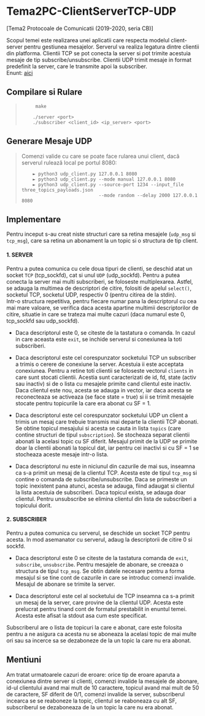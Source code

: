 # Tema2PC-ClientServerTCP-UDP
[Tema2 Protocoale de Comunicatii (2019-2020, seria CB)] 


Scopul temei este realizarea unei aplicatii care respecta modelul client-server
pentru gestiunea mesajelor. Serverul va realiza legatura dintre clientii din
platforma. Clientii TCP se pot conecta la server si pot trimite acestuia mesaje
de tip subscribe/unsubscribe. Clientii UDP trimit mesaje in format predefinit
la server, care le transmite apoi la subscriber. <br>
Enunt: [aici](https://acs.curs.pub.ro/2019/pluginfile.php/70988/mod_resource/content/1/Tema_2_Protocoale_2019_2020.pdf)

## Compilare si Rulare
> ```shell
>      make
> ```    
> ```shell 
>     ./server <port>
>     ./subscriber <client_id> <ip_server> <port>
> ```
                    
                    
## Generare Mesaje UDP
> Comenzi valide cu care se poate face rularea unui client, dacă serverul rulează local pe portul 8080:
> ```shell
>     ► python3 udp_client.py 127.0.0.1 8080
>     ► python3 udp_client.py --mode manual 127.0.0.1 8080
>     ► python3 udp_client.py --source-port 1234 --input_file three_topics_payloads.json
>                             --mode random --delay 2000 127.0.0.1 8080
> ```

## Implementare
Pentru inceput s-au creat niste structuri care sa retina mesajele (`udp_msg` si 
`tcp_msg`), care sa retina un abonament la un topic si o structura de tip client.


#### 1. SERVER

Pentru a putea comunica cu cele doua tipuri de clienti, se deschid atat 
un socket `TCP` (tcp_sockfd), cat si unul `UDP` (udp_sockfd). Pentru a putea conecta
la server mai multi subscriberi, se foloseste multiplexarea. Astfel, se adauga 
la multimea de descriptori de citire, folositi de apelul `select()`, socketul TCP, 
socketul UDP, respectiv 0 (pentru citirea de la stdin). <br>
Intr-o structura 
repetitiva, pentru fiecare numar pana la descriptorul cu cea mai mare valoare,
se verifica daca acesta apartine multimii descriptorilor de citire, situatie
in care se trateza mai multe cazuri (daca numarul este 0, tcp_sockfd sau udp_sockfd).

- Daca descriptorul este 0, se citeste de la tastatura o comanda. In cazul in care 
aceasta este `exit`, se inchide serverul si conexiunea la toti subscriberi.

- Daca descriptorul este cel corespunzator socketului TCP un subscriber a trimis
o cerere de conexiune la server. Acestuia ii este acceptata conexiunea. Pentru
a retine toti clientii se foloseste vectorul `clients` in care sunt stocati
clientii. Acestia sunt caracterizati de id, fd, state (activ sau inactiv) si de
o lista cu mesajele primite cand clientul este inactiv. Daca clientul este nou, 
acesta se adauga in vector, iar daca acesta se reconecteaza se activeaza 
(se face state = true) si ii se trimit mesajele stocate pentru topicurile la 
care era abonat cu SF = 1.

- Daca descriptorul este cel corespunzator socketului UDP un client a trimis un
mesaj care trebuie transmis mai departe la clientii TCP abonati. Se obtine
topicul mesajului si acesta se cauta in lista `topics` (care contine structuri de 
tipul `subscription`). Se stocheaza separat clientii abonati la acelasi topic cu 
SF diferit. Mesajul primit de la UDP se primite doar la clientii abonati la
topicul dat, iar pentru cei inactivi si cu SF = 1 se stocheaza aceste mesaje
intr-o lista.

- Daca descriptorul nu este in niciunul din cazurile de mai sus, inseamna ca
s-a primit un mesaj de la clientul TCP. Acesta este de tipul `tcp_msg` si 
contine o comanda de subscribe/unsubscribe. Daca se primeste un topic inexistent
pana atunci, acesta se adauga, fiind adaugat si clientul la lista acestuia de 
subscriberi. Daca topicul exista, se adauga doar clientul. Pentru unsubscribe 
se elimina clientul din lista de subscriberi a topicului dorit.


#### 2. SUBSCRIBER

Pentru a putea comunica cu serverul, se deschide un socket TCP pentru acesta.
In mod asemanator cu serverul, adaug la descriptorii de citire 0 si sockfd.

- Daca descriptorul este 0 se citeste de la tastatura comanda de `exit`, `subscribe`,
`unsubscribe`. Pentru mesajele de abonare, se creeaza o structura de tipul `tcp_msg`.
Se obtin datele necesare pentru a forma mesajul si se tine cont de cazurile in
care se introduc comenzi invalide. Mesajul de abonare se trimite la server.

- Daca descriptorul este cel al socketului de TCP inseamna ca s-a primit un
mesaj de la server, care provine de la clientul UDP. Acesta este prelucrat 
pentru tinand cont de formatul prestabilit in enuntul temei. Acesta este afisat
la stdout asa cum este specificat.

Subscriberul are o lista de topicuri la care e abonat, care este folosita pentru
a ne asigura ca acesta nu se aboneaza la acelasi topic de mai multe ori sau
sa incerce sa se dezaboneze de la un topic la care nu era abonat.

## Mentiuni

Am tratat urmatoarele cazuri de eroare: orice tip de eroare aparuta a conexiunea
dintre server si clienti, comenzi invalide la mesajele de abonare, id-ul clientului
avand mai mult de 10 caractere, topicul avand mai mult de 50 de caractere, SF diferit
de 0/1, comenzi invalide la server, subscriberul incearca se se reaboneze la topic,
clientul se reaboneaza cu alt SF, subscriberul se dezaboneaza de la un topic la care
nu era abonat.
